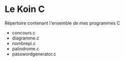 # Le Koin C
Répertoire contenant l'ensemble de mes programmes C

* concours.c
* diagramme.c
* nombrepi.c
* palindrome.c
* passwordgenerator.c